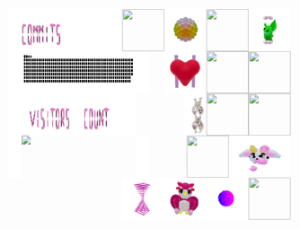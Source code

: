 
<div>
    <div display="inline-block">
         <img align="left" src="./assets/spacer.png"     width="2%"  height="75x"/>
        <img align="left" src="./assets/commits.svg"    width="20.0%"  height="75px"/>
        <img align="left" src="./assets/spacer.png"     width="18%"  height="75x"/>
        <img align="right" src="./assets/grimLeaper.gif" width="75px"   height="75px"/>
        <img align="right" src="./assets/rattata.gif"    width="75px"   height="75px"/>
        <img align="right" src="./assets/poke.gif"       width="75px"   height="75px"/>
        <img align="right" src="./assets/butterfree.gif" width="75px"   height="75px"/>
    </div>
    <div display ="inline-block">
        <img align="left" src="./assets/spacer.png"     width="5%"  height="75x"/>
        <img align="left" src= "./assets/contributions.svg" width="40%" height="75px" />
        <img align="left" src="./assets/spacer.png"      width="5%" height="75px"/>
        <img align="right" src="./assets/purugly.gif"     width="75px"  height="75px"/>
        <img align="right" src="./assets/fidgetToy.gif"   width="75px"  height="75px"/>
        <img align="right" src="./assets/heart.gif"       width="75px"  height="75px"/>
        <img align="right" src="./assets/mandelbrot.gif"  width="75px"  height="75px"/>
    </div>
    <div display="inline-block">
        <img align="left" src="./assets/spacer.png"     width="5%"  height="75x"/>
        <img align="left" src="./assets/visitors.svg"   width="20%" height="75px"/> 
        <img align="left" src="./assets/count.svg"      width="13%" height="75px"/> 
        <img align="left" src="./assets/spacer.png"     width="7%"  height="75px"/>
        <img align="right"  src="./assets/flowerGarden.gif" width="75px"   height="75px"/>
        <img align="right" src="./assets/gene.gif"      width="40px"    height="75px"/>
        <img align="right" src="./assets/milkers.gif"   width="110px"   height="75px"/>
        <img align="right" src="./assets/growlithe.gif" width="75px"    height="75px"/>
    </div>
        <div display="inline-block">
        <img align="left" src="./assets/spacer.png"     width="5%"  height="75x"/>
        <img align="left" src="https://profile-counter.glitch.me/mollybeach/count.svg" width="40%"/>
        <img align="left" src="./assets/spacer.png"     width="5%"    height="75px"/>
        <img align="right" src="./assets/horseSea.gif"  width="75px"   height="75px"/>
        <img align="right" src="./assets/virus.gif"     width="75px"   height="75px"/>
        <img align="right" src="./assets/owl.gif"       width="75px"   height="75px"/>
        <img align="right" src="./assets/zap.gif"       width="75px"   height="75px"/>
    </div>
</div>

